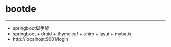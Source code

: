 # bootde
-------------
* springboot脚手架
* springboot + druid + thymeleaf + shiro + layui + mybatis
* http://localhost:9001/login
